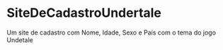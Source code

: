 # SiteDeCadastroUndertale
Um site de cadastro com Nome, Idade, Sexo e País com o tema do jogo Undetale
